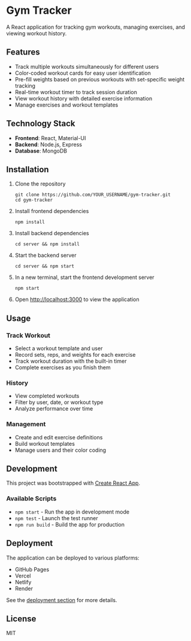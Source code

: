 # Gym Tracker

A React application for tracking gym workouts, managing exercises, and viewing workout history.

## Features

- Track multiple workouts simultaneously for different users
- Color-coded workout cards for easy user identification
- Pre-fill weights based on previous workouts with set-specific weight tracking
- Real-time workout timer to track session duration
- View workout history with detailed exercise information
- Manage exercises and workout templates

## Technology Stack

- **Frontend**: React, Material-UI
- **Backend**: Node.js, Express
- **Database**: MongoDB

## Installation

1. Clone the repository
   ```
   git clone https://github.com/YOUR_USERNAME/gym-tracker.git
   cd gym-tracker
   ```

2. Install frontend dependencies
   ```
   npm install
   ```

3. Install backend dependencies
   ```
   cd server && npm install
   ```

4. Start the backend server
   ```
   cd server && npm start
   ```

5. In a new terminal, start the frontend development server
   ```
   npm start
   ```

6. Open [http://localhost:3000](http://localhost:3000) to view the application

## Usage

### Track Workout
- Select a workout template and user
- Record sets, reps, and weights for each exercise
- Track workout duration with the built-in timer
- Complete exercises as you finish them

### History
- View completed workouts
- Filter by user, date, or workout type
- Analyze performance over time

### Management
- Create and edit exercise definitions
- Build workout templates
- Manage users and their color coding

## Development

This project was bootstrapped with [Create React App](https://github.com/facebook/create-react-app).

### Available Scripts

- `npm start` - Run the app in development mode
- `npm test` - Launch the test runner
- `npm run build` - Build the app for production

## Deployment

The application can be deployed to various platforms:

- GitHub Pages
- Vercel
- Netlify
- Render

See the [deployment section](#deployment) for more details.

## License

MIT
